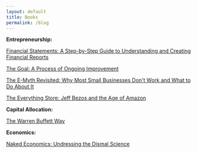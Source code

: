 ```yaml
---
layout: default
title: Books
permalink: /blog
---
```


**Entrepreneurship:**

[Financial Statements: A Step-by-Step Guide to Understanding and Creating Financial Reports](https://www.amazon.com/Financial-Statements-Step-Step-Understanding-ebook/dp/B004GGU342)

[The Goal: A Process of Ongoing Improvement](https://www.amazon.com/Goal-Process-Ongoing-Improvement-ebook/dp/B002LHRM2O)

[The E-Myth Revisited: Why Most Small Businesses Don't Work and What to Do About It](https://www.amazon.com/Myth-Revisited-Small-Businesses-About-ebook/dp/B000RO9VJK)

[The Everything Store: Jeff Bezos and the Age of Amazon](https://www.amazon.com/Everything-Store-Jeff-Bezos-Amazon-ebook/dp/B00DJ3ITKS)


**Capital Allocation:**

[The Warren Buffett Way](https://www.amazon.com/Warren-Buffett-Way-Robert-Hagstrom-ebook/dp/B00FAMMZN8)


**Economics:**

[Naked Economics: Undressing the Dismal Science](https://www.amazon.com/Naked-Economics-Undressing-Science-Revised-ebook/dp/B003NX6TYC)


